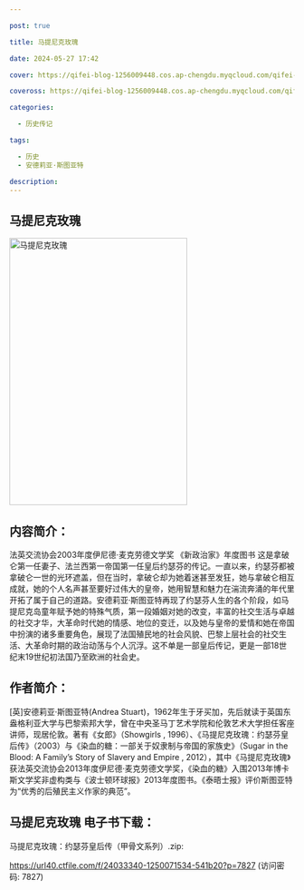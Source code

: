 ```yaml
---

post: true

title: 马提尼克玫瑰

date: 2024-05-27 17:42

cover: https://qifei-blog-1256009448.cos.ap-chengdu.myqcloud.com/qifei-blog/6613ab2a68eb935713f33d15.jpg

coveross: https://qifei-blog-1256009448.cos.ap-chengdu.myqcloud.com/qifei-blog/6613ab2a68eb935713f33d15.jpg

categories:

  - 历史传记

tags:

  - 历史
  - 安德莉亚·斯图亚特

description:
---
```


## 马提尼克玫瑰
<img alt=" 马提尼克玫瑰" class="aligncenter loaded" data-was-processed="true" decoding="async" fetchpriority="high" height="471" src="https://qifei-blog-1256009448.cos.ap-chengdu.myqcloud.com/qifei-blog/6613ab2a68eb935713f33d15.jpg" style="cursor: zoom-in;" width="314"/>

## 内容简介：

法英交流协会2003年度伊尼德·麦克劳德文学奖 《新政治家》年度图书 这是拿破仑第一任妻子、法兰西第一帝国第一任皇后约瑟芬的传记。一直以来，约瑟芬都被拿破仑一世的光环遮盖，但在当时，拿破仑却为她着迷甚至发狂，她与拿破仑相互成就，她的个人名声甚至要好过伟大的皇帝，她用智慧和魅力在湍流奔涌的年代里开拓了属于自己的道路。安德莉亚·斯图亚特再现了约瑟芬人生的各个阶段，如马提尼克岛童年赋予她的特殊气质，第一段婚姻对她的改变，丰富的社交生活与卓越的社交才华，大革命时代她的情感、地位的变迁，以及她与皇帝的爱情和她在帝国中扮演的诸多重要角色，展现了法国殖民地的社会风貌、巴黎上层社会的社交生活、大革命时期的政治动荡与个人沉浮。这不单是一部皇后传记，更是一部18世纪末19世纪初法国乃至欧洲的社会史。

## 作者简介：

[英]安德莉亚·斯图亚特(Andrea Stuart)，1962年生于牙买加，先后就读于英国东盎格利亚大学与巴黎索邦大学，曾在中央圣马丁艺术学院和伦敦艺术大学担任客座讲师，现居伦敦。著有《女郎》（Showgirls , 1996）、《马提尼克玫瑰：约瑟芬皇后传》（2003）与《染血的糖：一部关于奴隶制与帝国的家族史》（Sugar in the Blood: A Family’s Story of Slavery and Empire , 2012），其中《马提尼克玫瑰》获法英交流协会2013年度伊尼德·麦克劳德文学奖，《染血的糖》入围2013年博卡斯文学奖非虚构类与《波士顿环球报》2013年度图书。《泰晤士报》评价斯图亚特为“优秀的后殖民主义作家的典范”。

## 马提尼克玫瑰 电子书下载：
马提尼克玫瑰：约瑟芬皇后传（甲骨文系列）.zip: 

https://url40.ctfile.com/f/24033340-1250071534-541b20?p=7827 (访问密码: 7827)
